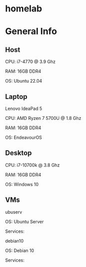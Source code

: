 # homelab
# General Info

## Host

CPU: i7-4770 @ 3.9 Ghz

RAM: 16GB DDR4

OS: Ubuntu 22.04

## Laptop

Lenovo IdeaPad 5

CPU: AMD Ryzen 7 5700U @ 1.8 Ghz

RAM: 16GB DDR4

OS: EndeavourOS

## Desktop

CPU: i7-10700k @ 3.8 Ghz

RAM: 16GB DDR4

OS: Windows 10

## VMs

ubuserv

OS: Ubuntu Server

Services: 

debian10

OS: Debian 10

Services:
